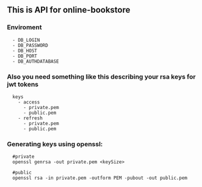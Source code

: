 ## This is API for online-bookstore

### Enviroment

```
  - DB_LOGIN
  - DB_PASSWORD
  - DB_HOST
  - DB_PORT
  - DB_AUTHDATABASE
```

### Also you need something like this describing your rsa keys for jwt tokens

```
  keys
    - access
      - private.pem
      - public.pem
    - refresh
      - private.pem
      - public.pem
```

### Generating keys using openssl:

```
  #private
  openssl genrsa -out private.pem <keySize>

  #public
  openssl rsa -in private.pem -outform PEM -pubout -out public.pem
```

